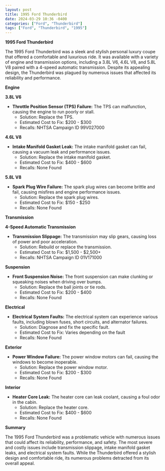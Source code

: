 ```yaml
---
layout: post
title: 1995 Ford Thunderbird
date: 2024-03-29 10:36 -0400
categories: ["Ford", "Thunderbird"]
tags: ["Ford", "Thunderbird", "1995"]
---
```

**1995 Ford Thunderbird**

The 1995 Ford Thunderbird was a sleek and stylish personal luxury coupe that offered a comfortable and luxurious ride. It was available with a variety of engine and transmission options, including a 3.8L V6, 4.6L V8, and 5.8L V8 paired with a 4-speed automatic transmission. Despite its appealing design, the Thunderbird was plagued by numerous issues that affected its reliability and performance.

**Engine**

**3.8L V6**
* **Throttle Position Sensor (TPS) Failure:** The TPS can malfunction, causing the engine to run poorly or stall.
  * Solution: Replace the TPS.
  * Estimated Cost to Fix: $200 - $300
  * Recalls: NHTSA Campaign ID 99V027000

**4.6L V8**
* **Intake Manifold Gasket Leak:** The intake manifold gasket can fail, causing a vacuum leak and performance issues.
  * Solution: Replace the intake manifold gasket.
  * Estimated Cost to Fix: $400 - $600
  * Recalls: None Found

**5.8L V8**
* **Spark Plug Wire Failure:** The spark plug wires can become brittle and fail, causing misfires and engine performance issues.
  * Solution: Replace the spark plug wires.
  * Estimated Cost to Fix: $150 - $250
  * Recalls: None Found

**Transmission**

**4-Speed Automatic Transmission**
* **Transmission Slippage:** The transmission may slip gears, causing loss of power and poor acceleration.
  * Solution: Rebuild or replace the transmission.
  * Estimated Cost to Fix: $1,500 - $2,500+
  * Recalls: NHTSA Campaign ID 01V171000

**Suspension**

* **Front Suspension Noise:** The front suspension can make clunking or squeaking noises when driving over bumps.
  * Solution: Replace the ball joints or tie rods.
  * Estimated Cost to Fix: $200 - $400
  * Recalls: None Found

**Electrical**

* **Electrical System Faults:** The electrical system can experience various faults, including blown fuses, short circuits, and alternator failures.
  * Solution: Diagnose and fix the specific fault.
  * Estimated Cost to Fix: Varies depending on the fault
  * Recalls: None Found

**Exterior**

* **Power Window Failure:** The power window motors can fail, causing the windows to become inoperable.
  * Solution: Replace the power window motor.
  * Estimated Cost to Fix: $200 - $300
  * Recalls: None Found

**Interior**

* **Heater Core Leak:** The heater core can leak coolant, causing a foul odor in the cabin.
  * Solution: Replace the heater core.
  * Estimated Cost to Fix: $400 - $600
  * Recalls: None Found

**Summary**

The 1995 Ford Thunderbird was a problematic vehicle with numerous issues that could affect its reliability, performance, and safety. The most severe and costly issues include transmission slippage, intake manifold gasket leaks, and electrical system faults. While the Thunderbird offered a stylish design and comfortable ride, its numerous problems detracted from its overall appeal.
